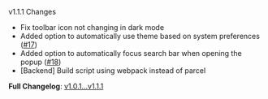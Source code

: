v1.1.1 Changes
<ul>
<li>Fix toolbar icon not changing in dark mode</li>
<li>Added option to automatically use theme based on system preferences (<a href="https://github.com/Rayquaza01/quick-tab-switch/issues/17">#17</a>)</li>
<li>Added option to automatically focus search bar when opening the popup (<a href="https://github.com/Rayquaza01/quick-tab-switch/issues/18">#18</a>)</li>
<li>[Backend] Build script using webpack instead of parcel</li>
</ul>

**Full Changelog**: <a href="https://github.com/Rayquaza01/quick-tab-switch/compare/v1.0.1...v1.1.1">v1.0.1...v1.1.1</a>
